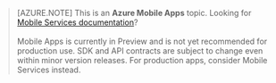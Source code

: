 >[AZURE.NOTE] This is an **Azure Mobile Apps** topic. Looking for [Mobile Services documentation](/documentation/services/mobile-services/)? <br/><br/> Mobile Apps is currently in Preview and is not yet recommended for production use. SDK and API contracts are subject to change even within minor version releases. For production apps, consider Mobile Services instead.
